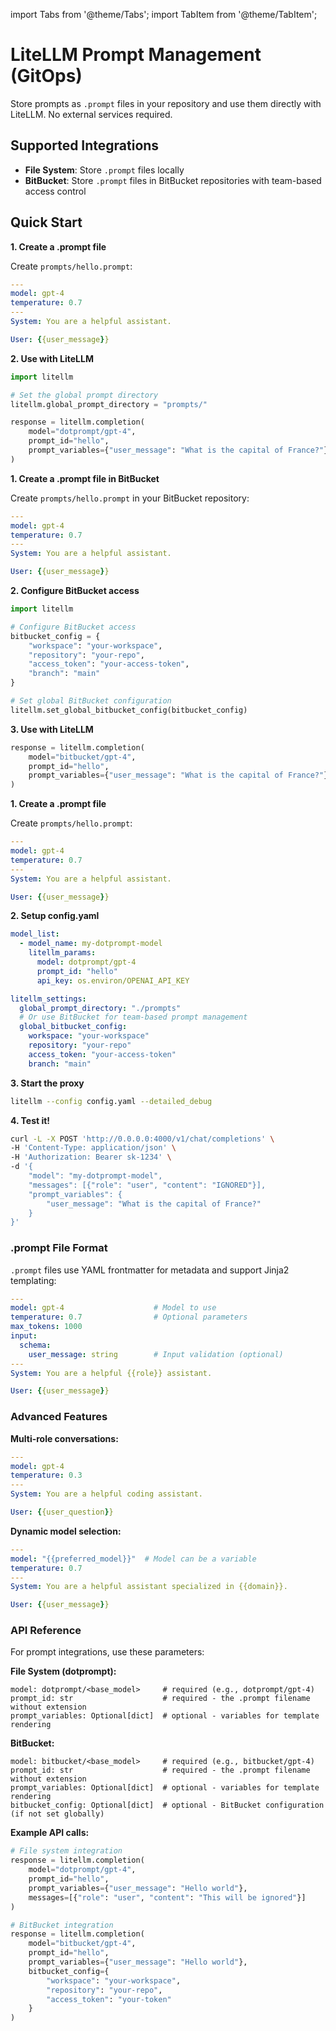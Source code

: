 import Tabs from '@theme/Tabs';
import TabItem from '@theme/TabItem';

# LiteLLM Prompt Management (GitOps)

Store prompts as `.prompt` files in your repository and use them directly with LiteLLM. No external services required.

## Supported Integrations

- **File System**: Store `.prompt` files locally
- **BitBucket**: Store `.prompt` files in BitBucket repositories with team-based access control

## Quick Start

<Tabs>

<TabItem value="sdk" label="SDK">

**1. Create a .prompt file**

Create `prompts/hello.prompt`:

```yaml
---
model: gpt-4
temperature: 0.7
---
System: You are a helpful assistant.

User: {{user_message}}
```

**2. Use with LiteLLM**

```python
import litellm

# Set the global prompt directory
litellm.global_prompt_directory = "prompts/"

response = litellm.completion(
    model="dotprompt/gpt-4",
    prompt_id="hello",
    prompt_variables={"user_message": "What is the capital of France?"}
)
```

</TabItem>
<TabItem value="bitbucket" label="BITBUCKET">

**1. Create a .prompt file in BitBucket**

Create `prompts/hello.prompt` in your BitBucket repository:

```yaml
---
model: gpt-4
temperature: 0.7
---
System: You are a helpful assistant.

User: {{user_message}}
```

**2. Configure BitBucket access**

```python
import litellm

# Configure BitBucket access
bitbucket_config = {
    "workspace": "your-workspace",
    "repository": "your-repo",
    "access_token": "your-access-token",
    "branch": "main"
}

# Set global BitBucket configuration
litellm.set_global_bitbucket_config(bitbucket_config)
```

**3. Use with LiteLLM**

```python
response = litellm.completion(
    model="bitbucket/gpt-4",
    prompt_id="hello",
    prompt_variables={"user_message": "What is the capital of France?"}
)
```

</TabItem>
<TabItem value="proxy" label="PROXY">

**1. Create a .prompt file**

Create `prompts/hello.prompt`:

```yaml
---
model: gpt-4
temperature: 0.7
---
System: You are a helpful assistant.

User: {{user_message}}
```

**2. Setup config.yaml**

```yaml
model_list:
  - model_name: my-dotprompt-model
    litellm_params:
      model: dotprompt/gpt-4
      prompt_id: "hello"
      api_key: os.environ/OPENAI_API_KEY

litellm_settings:
  global_prompt_directory: "./prompts"
  # Or use BitBucket for team-based prompt management
  global_bitbucket_config:
    workspace: "your-workspace"
    repository: "your-repo"
    access_token: "your-access-token"
    branch: "main"
```

**3. Start the proxy**

```bash
litellm --config config.yaml --detailed_debug
```

**4. Test it!**

```bash
curl -L -X POST 'http://0.0.0.0:4000/v1/chat/completions' \
-H 'Content-Type: application/json' \
-H 'Authorization: Bearer sk-1234' \
-d '{
    "model": "my-dotprompt-model",
    "messages": [{"role": "user", "content": "IGNORED"}],
    "prompt_variables": {
        "user_message": "What is the capital of France?"
    }
}'
```

</TabItem>
</Tabs>

### .prompt File Format

`.prompt` files use YAML frontmatter for metadata and support Jinja2 templating:

```yaml
---
model: gpt-4                    # Model to use
temperature: 0.7                # Optional parameters
max_tokens: 1000
input:
  schema:
    user_message: string        # Input validation (optional)
---
System: You are a helpful {{role}} assistant.

User: {{user_message}}
```

### Advanced Features

**Multi-role conversations:**

```yaml
---
model: gpt-4
temperature: 0.3
---
System: You are a helpful coding assistant.

User: {{user_question}}
```

**Dynamic model selection:**

```yaml
---
model: "{{preferred_model}}"  # Model can be a variable
temperature: 0.7
---
System: You are a helpful assistant specialized in {{domain}}.

User: {{user_message}}
```

### API Reference

For prompt integrations, use these parameters:

**File System (dotprompt):**
```
model: dotprompt/<base_model>     # required (e.g., dotprompt/gpt-4)
prompt_id: str                    # required - the .prompt filename without extension
prompt_variables: Optional[dict]  # optional - variables for template rendering
```

**BitBucket:**
```
model: bitbucket/<base_model>     # required (e.g., bitbucket/gpt-4)
prompt_id: str                    # required - the .prompt filename without extension
prompt_variables: Optional[dict]  # optional - variables for template rendering
bitbucket_config: Optional[dict]  # optional - BitBucket configuration (if not set globally)
```

**Example API calls:**

```python
# File system integration
response = litellm.completion(
    model="dotprompt/gpt-4",
    prompt_id="hello",
    prompt_variables={"user_message": "Hello world"},
    messages=[{"role": "user", "content": "This will be ignored"}]
)

# BitBucket integration
response = litellm.completion(
    model="bitbucket/gpt-4",
    prompt_id="hello",
    prompt_variables={"user_message": "Hello world"},
    bitbucket_config={
        "workspace": "your-workspace",
        "repository": "your-repo",
        "access_token": "your-token"
    }
)
```
